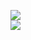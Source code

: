 [![](https://img.shields.io/badge/Made%20With-Github%20Spray-lightgrey.svg?style=for-the-badge&logo=github)](https://github.com/Annihil/github-spray#10325)  
[![](https://i.imgur.com/2DrTn0Z.gif)](https://github.com/Annihil/github-spray)